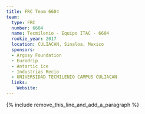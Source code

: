 ```yaml
---
title: FRC Team 6604
team:
  type: FRC
  number: 6604
  name: Tecmilenio - Equipo ITAC - 6604
  rookie_year: 2017
  location: CULIACAN, Sinaloa, Mexico
  sponsors:
  - Argosy Foundation
  - Eurodrip
  - Antartic ice
  - Industrias Recio
  - UNIVERSIDAD TECMILENIO CAMPUS CULIACAN
  links:
    Website:
---
```


{% include remove_this_line_and_add_a_paragraph %}